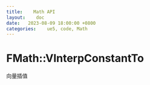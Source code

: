 ```yaml
---
title:    Math API
layout:    doc
date:   2023-08-09 18:00:00 +0800
categories:    ue5, code, Math
---
```


# FMath::VInterpConstantTo
向量插值